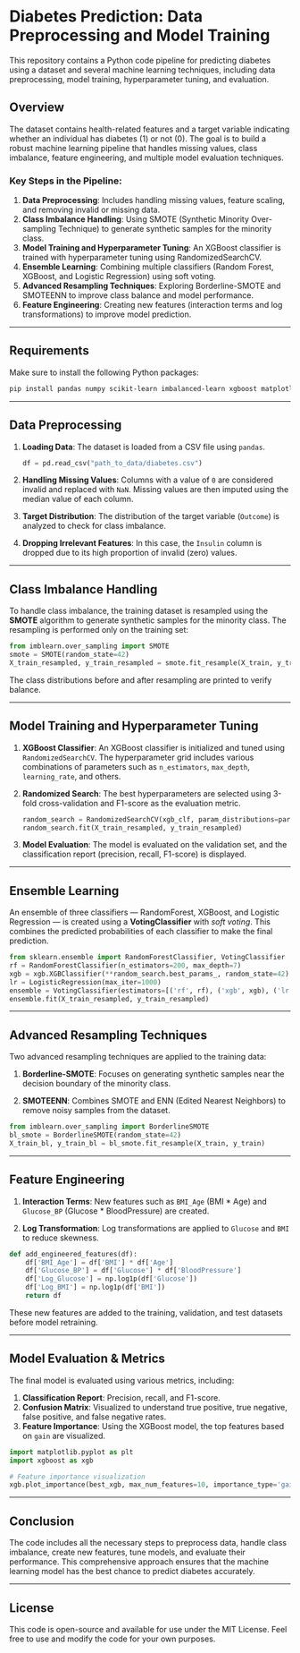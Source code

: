 # Diabetes Prediction: Data Preprocessing and Model Training

This repository contains a Python code pipeline for predicting diabetes using a dataset and several machine learning techniques, including data preprocessing, model training, hyperparameter tuning, and evaluation.

## Overview

The dataset contains health-related features and a target variable indicating whether an individual has diabetes (1) or not (0). The goal is to build a robust machine learning pipeline that handles missing values, class imbalance, feature engineering, and multiple model evaluation techniques.

### Key Steps in the Pipeline:

1. **Data Preprocessing**: Includes handling missing values, feature scaling, and removing invalid or missing data.
2. **Class Imbalance Handling**: Using SMOTE (Synthetic Minority Over-sampling Technique) to generate synthetic samples for the minority class.
3. **Model Training and Hyperparameter Tuning**: An XGBoost classifier is trained with hyperparameter tuning using RandomizedSearchCV.
4. **Ensemble Learning**: Combining multiple classifiers (Random Forest, XGBoost, and Logistic Regression) using soft voting.
5. **Advanced Resampling Techniques**: Exploring Borderline-SMOTE and SMOTEENN to improve class balance and model performance.
6. **Feature Engineering**: Creating new features (interaction terms and log transformations) to improve model prediction.

---

## Requirements

Make sure to install the following Python packages:

```bash
pip install pandas numpy scikit-learn imbalanced-learn xgboost matplotlib
```

---

## Data Preprocessing

1. **Loading Data**: The dataset is loaded from a CSV file using `pandas`.

   ```python
   df = pd.read_csv("path_to_data/diabetes.csv")
   ```

2. **Handling Missing Values**: Columns with a value of `0` are considered invalid and replaced with `NaN`. Missing values are then imputed using the median value of each column.

3. **Target Distribution**: The distribution of the target variable (`Outcome`) is analyzed to check for class imbalance.

4. **Dropping Irrelevant Features**: In this case, the `Insulin` column is dropped due to its high proportion of invalid (zero) values.

---

## Class Imbalance Handling

To handle class imbalance, the training dataset is resampled using the **SMOTE** algorithm to generate synthetic samples for the minority class. The resampling is performed only on the training set:

```python
from imblearn.over_sampling import SMOTE
smote = SMOTE(random_state=42)
X_train_resampled, y_train_resampled = smote.fit_resample(X_train, y_train)
```

The class distributions before and after resampling are printed to verify balance.

---

## Model Training and Hyperparameter Tuning

1. **XGBoost Classifier**: An XGBoost classifier is initialized and tuned using `RandomizedSearchCV`. The hyperparameter grid includes various combinations of parameters such as `n_estimators`, `max_depth`, `learning_rate`, and others.

2. **Randomized Search**: The best hyperparameters are selected using 3-fold cross-validation and F1-score as the evaluation metric.

   ```python
   random_search = RandomizedSearchCV(xgb_clf, param_distributions=param_dist, n_iter=30, scoring='f1', cv=3, n_jobs=-1)
   random_search.fit(X_train_resampled, y_train_resampled)
   ```

3. **Model Evaluation**: The model is evaluated on the validation set, and the classification report (precision, recall, F1-score) is displayed.

---

## Ensemble Learning

An ensemble of three classifiers — RandomForest, XGBoost, and Logistic Regression — is created using a **VotingClassifier** with *soft voting*. This combines the predicted probabilities of each classifier to make the final prediction.

```python
from sklearn.ensemble import RandomForestClassifier, VotingClassifier
rf = RandomForestClassifier(n_estimators=200, max_depth=7)
xgb = xgb.XGBClassifier(**random_search.best_params_, random_state=42)
lr = LogisticRegression(max_iter=1000)
ensemble = VotingClassifier(estimators=[('rf', rf), ('xgb', xgb), ('lr', lr)], voting='soft')
ensemble.fit(X_train_resampled, y_train_resampled)
```

---

## Advanced Resampling Techniques

Two advanced resampling techniques are applied to the training data:

1. **Borderline-SMOTE**: Focuses on generating synthetic samples near the decision boundary of the minority class.

2. **SMOTEENN**: Combines SMOTE and ENN (Edited Nearest Neighbors) to remove noisy samples from the dataset.

```python
from imblearn.over_sampling import BorderlineSMOTE
bl_smote = BorderlineSMOTE(random_state=42)
X_train_bl, y_train_bl = bl_smote.fit_resample(X_train, y_train)
```

---

## Feature Engineering

1. **Interaction Terms**: New features such as `BMI_Age` (BMI \* Age) and `Glucose_BP` (Glucose \* BloodPressure) are created.

2. **Log Transformation**: Log transformations are applied to `Glucose` and `BMI` to reduce skewness.

```python
def add_engineered_features(df):
    df['BMI_Age'] = df['BMI'] * df['Age']
    df['Glucose_BP'] = df['Glucose'] * df['BloodPressure']
    df['Log_Glucose'] = np.log1p(df['Glucose'])
    df['Log_BMI'] = np.log1p(df['BMI'])
    return df
```

These new features are added to the training, validation, and test datasets before model retraining.

---

## Model Evaluation & Metrics

The final model is evaluated using various metrics, including:

1. **Classification Report**: Precision, recall, and F1-score.
2. **Confusion Matrix**: Visualized to understand true positive, true negative, false positive, and false negative rates.
3. **Feature Importance**: Using the XGBoost model, the top features based on `gain` are visualized.

```python
import matplotlib.pyplot as plt
import xgboost as xgb

# Feature importance visualization
xgb.plot_importance(best_xgb, max_num_features=10, importance_type='gain', show_values=True)
```

---

## Conclusion

The code includes all the necessary steps to preprocess data, handle class imbalance, create new features, tune models, and evaluate their performance. This comprehensive approach ensures that the machine learning model has the best chance to predict diabetes accurately.

---

## License

This code is open-source and available for use under the MIT License. Feel free to use and modify the code for your own purposes.
